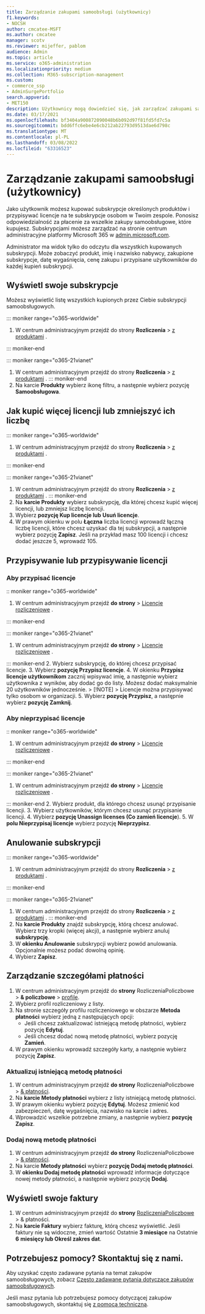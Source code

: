 ```yaml
---
title: Zarządzanie zakupami samoobsługi (użytkownicy)
f1.keywords:
- NOCSH
author: cmcatee-MSFT
ms.author: cmcatee
manager: scotv
ms.reviewer: mijeffer, pablom
audience: Admin
ms.topic: article
ms.service: o365-administration
ms.localizationpriority: medium
ms.collection: M365-subscription-management
ms.custom:
- commerce_ssp
- AdminSurgePortfolio
search.appverid:
- MET150
description: Użytkownicy mogą dowiedzieć się, jak zarządzać zakupami samoobsługi.
ms.date: 03/17/2021
ms.openlocfilehash: bf3404a900872090048b6b092d97f81fd5fd7c5a
ms.sourcegitcommit: bdd6ffc6ebe4e6cb212ab22793d9513dae6d798c
ms.translationtype: MT
ms.contentlocale: pl-PL
ms.lasthandoff: 03/08/2022
ms.locfileid: "63316523"
---
```

# <a name="manage-self-service-purchases-users"></a>Zarządzanie zakupami samoobsługi (użytkownicy)

Jako użytkownik możesz kupować subskrypcje określonych produktów i przypisywać licencje na te subskrypcje osobom w Twoim zespole. Ponosisz odpowiedzialność za płacenie za wszelkie zakupy samoobsługowe, które kupujesz. Subskrypcjami możesz zarządzać na stronie centrum administracyjne platformy Microsoft 365 w <a href="https://go.microsoft.com/fwlink/p/?linkid=2024339" target="_blank">admin.microsoft.com</a>.

Administrator ma widok tylko do odczytu dla wszystkich kupowanych subskrypcji. Może zobaczyć produkt, imię i nazwisko nabywcy, zakupione subskrypcje, datę wygaśnięcia, cenę zakupu i przypisane użytkowników do każdej kupień subskrypcji.

## <a name="view-your-subscriptions"></a>Wyświetl swoje subskrypcje

Możesz wyświetlić listę wszystkich kupionych przez Ciebie subskrypcji samoobsługowych.

::: moniker range="o365-worldwide"

1. W centrum administracyjnym przejdź do strony **Rozliczenia** > <a href="https://go.microsoft.com/fwlink/p/?linkid=842054" target="_blank">z produktami</a> .

::: moniker-end

::: moniker range="o365-21vianet"

1. W centrum administracyjnym przejdź do strony **Rozliczenia** \> <a href="https://go.microsoft.com/fwlink/p/?linkid=850626" target="_blank">z produktami</a> .
::: moniker-end
2. Na karcie **Produkty** wybierz ikonę filtru, a następnie wybierz pozycję **Samoobsługowa**.

## <a name="how-to-buy-more-or-reduce-licenses"></a>Jak kupić więcej licencji lub zmniejszyć ich liczbę

::: moniker range="o365-worldwide"

1. W centrum administracyjnym przejdź do strony **Rozliczenia** > <a href="https://go.microsoft.com/fwlink/p/?linkid=842054" target="_blank">z produktami</a> .

::: moniker-end

::: moniker range="o365-21vianet"

1. W centrum administracyjnym przejdź do strony **Rozliczenia** \> <a href="https://go.microsoft.com/fwlink/p/?linkid=850626" target="_blank">z produktami</a> .
::: moniker-end
2. Na **karcie Produkty** wybierz subskrypcję, dla której chcesz kupić więcej licencji, lub zmniejsz liczbę licencji.
3. Wybierz **pozycję Kup licencje lub** **Usuń licencje**.
4. W prawym okienku w polu **Łączna** liczba licencji wprowadź łączną liczbę licencji, które chcesz uzyskać dla tej subskrypcji, a następnie wybierz pozycję **Zapisz**. Jeśli na przykład masz 100 licencji i chcesz dodać jeszcze 5, wprowadź 105.

## <a name="assign-or-unassign-licenses"></a>Przypisywanie lub przypisywanie licencji

### <a name="to-assign-licenses"></a>Aby przypisać licencje

:: moniker range="o365-worldwide"

1. W centrum administracyjnym przejdź **do strony** \> <a href="https://go.microsoft.com/fwlink/p/?linkid=842264" target="_blank">Licencje rozliczeniowe</a> .

::: moniker-end

::: moniker range="o365-21vianet"

 1. W centrum administracyjnym przejdź **do strony** \> <a href="https://go.microsoft.com/fwlink/p/?linkid=850625" target="_blank">Licencje rozliczeniowe</a> .

::: moniker-end
2. Wybierz subskrypcję, do której chcesz przypisać licencje.
3. Wybierz **pozycję Przypisz licencje**.
4. W okienku **Przypisz licencje użytkownikom** zacznij wpisywać imię, a następnie wybierz użytkownika z wyników, aby dodać go do listy. Możesz dodać maksymalnie 20 użytkowników jednocześnie.
    > [!NOTE]
    > Licencje można przypisywać tylko osobom w organizacji.
5. Wybierz **pozycję Przypisz**, a następnie wybierz **pozycję Zamknij**.

### <a name="to-unassign-licenses"></a>Aby nieprzypisać licencje

:: moniker range="o365-worldwide"

1. W centrum administracyjnym przejdź **do strony** \> <a href="https://go.microsoft.com/fwlink/p/?linkid=842264" target="_blank">Licencje rozliczeniowe</a> .

::: moniker-end

::: moniker range="o365-21vianet"

 1. W centrum administracyjnym przejdź **do strony** \> <a href="https://go.microsoft.com/fwlink/p/?linkid=850625" target="_blank">Licencje rozliczeniowe</a> .

::: moniker-end
2. Wybierz produkt, dla którego chcesz usunąć przypisanie licencji.
3. Wybierz użytkowników, którym chcesz usunąć przypisanie licencji.
4. Wybierz **pozycję Unassign licenses (Co zamień licencje**).
5. W **polu Nieprzypisaj licencje** wybierz pozycję **Nieprzypisz**.

## <a name="cancel-a-subscription"></a>Anulowanie subskrypcji

::: moniker range="o365-worldwide"

1. W centrum administracyjnym przejdź do strony **Rozliczenia** > <a href="https://go.microsoft.com/fwlink/p/?linkid=842054" target="_blank">z produktami</a> .

::: moniker-end

::: moniker range="o365-21vianet"

1. W centrum administracyjnym przejdź do strony **Rozliczenia** \> <a href="https://go.microsoft.com/fwlink/p/?linkid=850626" target="_blank">z produktami</a> .
::: moniker-end
2. Na **karcie Produkty** znajdź subskrypcję, którą chcesz anulować. Wybierz trzy kropki (więcej akcji), a następnie wybierz anuluj **subskrypcję**.
3. W **okienku Anulowanie** subskrypcji wybierz powód anulowania. Opcjonalnie możesz podać dowolną opinię.
4. Wybierz **Zapisz**.

## <a name="manage-your-payment-details"></a>Zarządzanie szczegółami płatności

1. W centrum administracyjnym przejdź do **strony** RozliczeniaPoliczbowe  > **& policzbowe** >  <a href="https://go.microsoft.com/fwlink/p/?linkid=2103629" target="_blank">profile</a>.
2. Wybierz profil rozliczeniowy z listy.
3. Na stronie szczegóły profilu rozliczeniowego w obszarze **Metoda płatności** wybierz jedną z następujących opcji:
    - Jeśli chcesz zaktualizować istniejącą metodę płatności, wybierz pozycję **Edytuj**.
    - Jeśli chcesz dodać nową metodę płatności, wybierz pozycję **Zamień**.
4. W prawym okienku wprowadź szczegóły karty, a następnie wybierz pozycję **Zapisz**.

### <a name="update-an-existing-payment-method"></a>Aktualizuj istniejącą metodę płatności

1. W centrum administracyjnym przejdź **do strony** RozliczeniaPoliczbowe  > <a href="https://go.microsoft.com/fwlink/p/?linkid=2102895" target="_blank">& płatności</a>.
2. Na **karcie Metody płatności** wybierz z listy istniejącą metodę płatności.
3. W prawym okienku wybierz pozycję **Edytuj**. Możesz zmienić kod zabezpieczeń, datę wygaśnięcia, nazwisko na karcie i adres.
4. Wprowadzić wszelkie potrzebne zmiany, a następnie wybierz **pozycję Zapisz**.

### <a name="add-a-new-payment-method"></a>Dodaj nową metodę płatności

1. W centrum administracyjnym przejdź **do strony** RozliczeniaPoliczbowe  > <a href="https://go.microsoft.com/fwlink/p/?linkid=2102895" target="_blank">& płatności</a>.
2. Na karcie **Metody płatności** wybierz **pozycję Dodaj metodę płatności**.
3. W **okienku Dodaj metodę płatności** wprowadź informacje dotyczące nowej metody płatności, a następnie wybierz pozycję **Dodaj**.

## <a name="view-your-invoices"></a>Wyświetl swoje faktury

1. W centrum administracyjnym przejdź do **strony** <a href="https://go.microsoft.com/fwlink/p/?linkid=2102895" target="_blank">RozliczeniaPoliczbowe</a> >  & płatności.
2. Na **karcie Faktury** wybierz fakturę, którą chcesz wyświetlić. Jeśli faktury nie są widoczne, zmień wartość Ostatnie **3 miesiące** na Ostatnie **6** **miesięcy lub Określ zakres dat**.

## <a name="need-help-contact-us"></a>Potrzebujesz pomocy? Skontaktuj się z nami.

Aby uzyskać często zadawane pytania na temat zakupów samoobsługowych, zobacz [Często zadawane pytania dotyczące zakupów samoobsługowych](self-service-purchase-faq.yml).

Jeśli masz pytania lub potrzebujesz pomocy dotyczącej zakupów samoobsługowych, skontaktuj się [z pomocą techniczną](../../admin/get-help-support.md).
